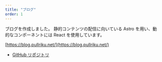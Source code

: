 ```yaml
---
title: "ブログ"
order: 1
---
```


ブログを作成しました。
静的コンテンツの配信に向いている Astro を用い、動的なコンポーネントには React を使用しています。

[https://blog.pullriku.net/](https://blog.pullriku.net/)

- [GitHub リポジトリ](https://github.com/pullriku/pullriku-blog-astro)
